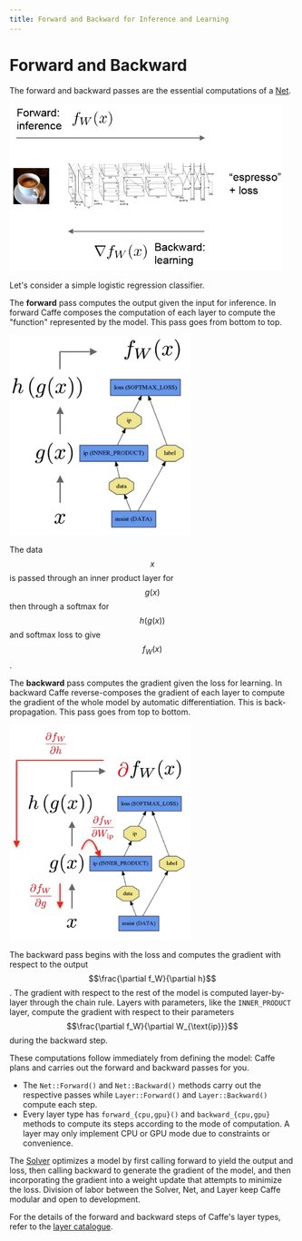 ```yaml
---
title: Forward and Backward for Inference and Learning
---
```

# Forward and Backward

The forward and backward passes are the essential computations of a [Net](net_layer_blob.html).

<img src="fig/forward_backward.png" alt="Forward and Backward" width="480">

Let's consider a simple logistic regression classifier.

The **forward** pass computes the output given the input for inference.
In forward Caffe composes the computation of each layer to compute the "function" represented by the model.
This pass goes from bottom to top.

<img src="fig/forward.jpg" alt="Forward pass" width="320">

The data $$x$$ is passed through an inner product layer for $$g(x)$$ then through a softmax for $$h(g(x))$$ and softmax loss to give $$f_W(x)$$.

The **backward** pass computes the gradient given the loss for learning.
In backward Caffe reverse-composes the gradient of each layer to compute the gradient of the whole model by automatic differentiation.
This is back-propagation.
This pass goes from top to bottom.

<img src="fig/backward.jpg" alt="Backward pass" width="320">

The backward pass begins with the loss and computes the gradient with respect to the output $$\frac{\partial f_W}{\partial h}$$. The gradient with respect to the rest of the model is computed layer-by-layer through the chain rule. Layers with parameters, like the `INNER_PRODUCT` layer, compute the gradient with respect to their parameters $$\frac{\partial f_W}{\partial W_{\text{ip}}}$$ during the backward step.

These computations follow immediately from defining the model: Caffe plans and carries out the forward and backward passes for you.

- The `Net::Forward()` and `Net::Backward()` methods carry out the respective passes while `Layer::Forward()` and `Layer::Backward()` compute each step.
- Every layer type has `forward_{cpu,gpu}()` and `backward_{cpu,gpu}` methods to compute its steps according to the mode of computation. A layer may only implement CPU or GPU mode due to constraints or convenience.

The [Solver](solver.html) optimizes a model by first calling forward to yield the output and loss, then calling backward to generate the gradient of the model, and then incorporating the gradient into a weight update that attempts to minimize the loss. Division of labor between the Solver, Net, and Layer keep Caffe modular and open to development.

For the details of the forward and backward steps of Caffe's layer types, refer to the [layer catalogue](layers.html).

